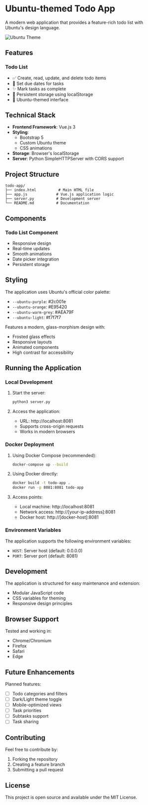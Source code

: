 # Ubuntu-themed Todo App

A modern web application that provides a feature-rich todo list with Ubuntu's design language.

![Ubuntu Theme](https://assets.ubuntu.com/v1/a7e3c509-Aubergine_suru_background.png)

## Features

### Todo List
- ✅ Create, read, update, and delete todo items
- 📅 Set due dates for tasks
- ✨ Mark tasks as complete
- 💾 Persistent storage using localStorage
- 🎨 Ubuntu-themed interface

## Technical Stack

- **Frontend Framework**: Vue.js 3
- **Styling**: 
  - Bootstrap 5
  - Custom Ubuntu theme
  - CSS animations
- **Storage**: Browser's localStorage
- **Server**: Python SimpleHTTPServer with CORS support

## Project Structure

```
todo-app/
├── index.html          # Main HTML file
├── app.js             # Vue.js application logic
├── server.py          # Development server
└── README.md          # Documentation
```

## Components

### Todo List Component
- Responsive design
- Real-time updates
- Smooth animations
- Date picker integration
- Persistent storage

## Styling

The application uses Ubuntu's official color palette:
- `--ubuntu-purple`: #2c001e
- `--ubuntu-orange`: #E95420
- `--ubuntu-warm-grey`: #AEA79F
- `--ubuntu-light`: #f7f7f7

Features a modern, glass-morphism design with:
- Frosted glass effects
- Responsive layouts
- Animated components
- High contrast for accessibility

## Running the Application

### Local Development

1. Start the server:
   ```bash
   python3 server.py
   ```

2. Access the application:
   - URL: http://localhost:8081
   - Supports cross-origin requests
   - Works in modern browsers

### Docker Deployment

1. Using Docker Compose (recommended):
   ```bash
   docker-compose up --build
   ```

2. Using Docker directly:
   ```bash
   docker build -t todo-app .
   docker run -p 8081:8081 todo-app
   ```

3. Access points:
   - Local machine: http://localhost:8081
   - Network access: http://[your-ip-address]:8081
   - Docker host: http://[docker-host]:8081

### Environment Variables

The application supports the following environment variables:
- `HOST`: Server host (default: 0.0.0.0)
- `PORT`: Server port (default: 8081)

## Development

The application is structured for easy maintenance and extension:
- Modular JavaScript code
- CSS variables for theming
- Responsive design principles

## Browser Support

Tested and working in:
- Chrome/Chromium
- Firefox
- Safari
- Edge

## Future Enhancements

Planned features:
- [ ] Todo categories and filters
- [ ] Dark/Light theme toggle
- [ ] Mobile-optimized views
- [ ] Task priorities
- [ ] Subtasks support
- [ ] Task sharing

## Contributing

Feel free to contribute by:
1. Forking the repository
2. Creating a feature branch
3. Submitting a pull request

## License

This project is open source and available under the MIT License.